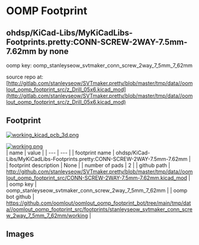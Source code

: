 # OOMP Footprint  
## ohdsp/KiCad-Libs/MyKiCadLibs-Footprints.pretty:CONN-SCREW-2WAY-7.5mm-7.62mm  by none  
  
oomp key: oomp_stanleyseow_svtmaker_conn_screw_2way_7_5mm_7_62mm  
  
source repo at: [http://gitlab.com/stanleyseow/SVTmaker.pretty/blob/master/tmp/data//oomlout_oomp_footprint_src/z_Drill_05x6.kicad_mod](http://gitlab.com/stanleyseow/SVTmaker.pretty/blob/master/tmp/data//oomlout_oomp_footprint_src/z_Drill_05x6.kicad_mod)  
## Footprint  
  
[![working_kicad_pcb_3d.png](working_kicad_pcb_3d_600.png)](working_kicad_pcb_3d.png)  
  
[![working.png](working_600.png)](working.png)  
| name | value | 
| --- | --- | 
| footprint name | ohdsp/KiCad-Libs/MyKiCadLibs-Footprints.pretty:CONN-SCREW-2WAY-7.5mm-7.62mm | 
| footprint description | None | 
| number of pads | 2 | 
| github path | http://github.com/stanleyseow/SVTmaker.pretty/blob/master/tmp/data//oomlout_oomp_footprint_src/CONN-SCREW-2WAY-7.5mm-7.62mm.kicad_mod | 
| oomp key | oomp_stanleyseow_svtmaker_conn_screw_2way_7_5mm_7_62mm | 
| oomp bot github | https://github.com/oomlout/oomlout_oomp_footprint_bot/tree/main/tmp/data//oomlout_oomp_footprint_src/footprints/stanleyseow_svtmaker_conn_screw_2way_7_5mm_7_62mm/working | 
## Images  
